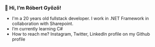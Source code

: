 ### 👋 Hi, I’m Róbert Győző!

- I'm a 20 years old fullstack developer. I work in .NET Framework in collaboration with Sharepoint.
- I’m currently learning C#
- How to reach me? Instagram, Twitter, LinkedIn profile on my Github profile

<!---
Robesz0021/Robesz0021 is a ✨ special ✨ repository because its `README.md` (this file) appears on your GitHub profile.
You can click the Preview link to take a look at your changes.
--->
